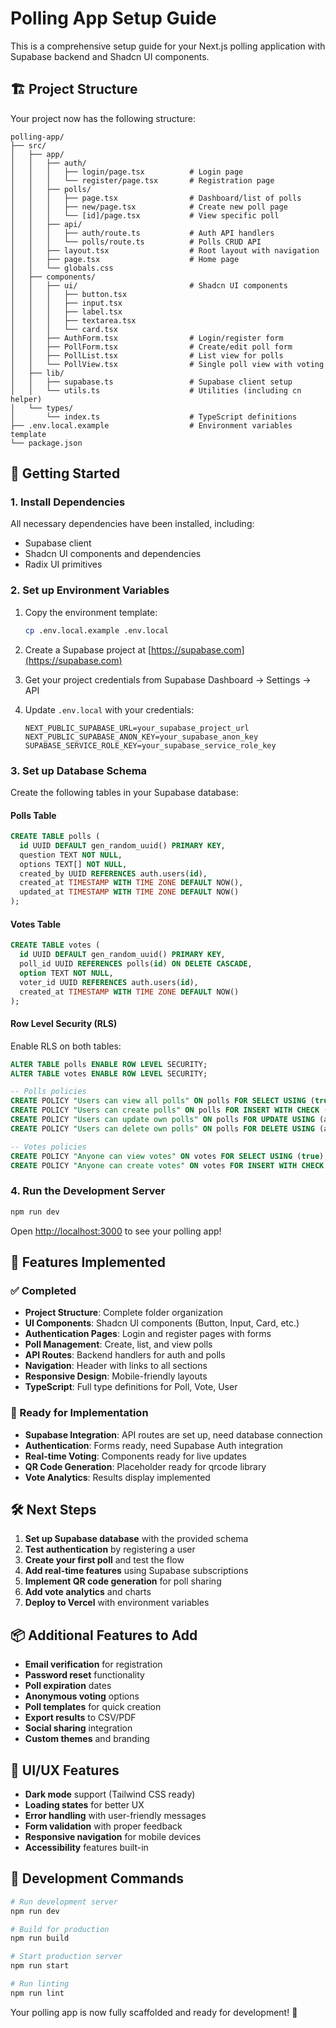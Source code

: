 # Polling App Setup Guide

This is a comprehensive setup guide for your Next.js polling application with Supabase backend and Shadcn UI components.

## 🏗️ Project Structure

Your project now has the following structure:

```
polling-app/
├── src/
│   ├── app/
│   │   ├── auth/
│   │   │   ├── login/page.tsx          # Login page
│   │   │   └── register/page.tsx       # Registration page
│   │   ├── polls/
│   │   │   ├── page.tsx                # Dashboard/list of polls
│   │   │   ├── new/page.tsx            # Create new poll page
│   │   │   └── [id]/page.tsx           # View specific poll
│   │   ├── api/
│   │   │   ├── auth/route.ts           # Auth API handlers
│   │   │   └── polls/route.ts          # Polls CRUD API
│   │   ├── layout.tsx                  # Root layout with navigation
│   │   ├── page.tsx                    # Home page
│   │   └── globals.css
│   ├── components/
│   │   ├── ui/                         # Shadcn UI components
│   │   │   ├── button.tsx
│   │   │   ├── input.tsx
│   │   │   ├── label.tsx
│   │   │   ├── textarea.tsx
│   │   │   └── card.tsx
│   │   ├── AuthForm.tsx                # Login/register form
│   │   ├── PollForm.tsx                # Create/edit poll form
│   │   ├── PollList.tsx                # List view for polls
│   │   └── PollView.tsx                # Single poll view with voting
│   ├── lib/
│   │   ├── supabase.ts                 # Supabase client setup
│   │   └── utils.ts                    # Utilities (including cn helper)
│   └── types/
│       └── index.ts                    # TypeScript definitions
├── .env.local.example                  # Environment variables template
└── package.json
```

## 🚀 Getting Started

### 1. Install Dependencies

All necessary dependencies have been installed, including:
- Supabase client
- Shadcn UI components and dependencies
- Radix UI primitives

### 2. Set up Environment Variables

1. Copy the environment template:
   ```bash
   cp .env.local.example .env.local
   ```

2. Create a Supabase project at [https://supabase.com](https://supabase.com)

3. Get your project credentials from Supabase Dashboard → Settings → API

4. Update `.env.local` with your credentials:
   ```
   NEXT_PUBLIC_SUPABASE_URL=your_supabase_project_url
   NEXT_PUBLIC_SUPABASE_ANON_KEY=your_supabase_anon_key
   SUPABASE_SERVICE_ROLE_KEY=your_supabase_service_role_key
   ```

### 3. Set up Database Schema

Create the following tables in your Supabase database:

#### Polls Table
```sql
CREATE TABLE polls (
  id UUID DEFAULT gen_random_uuid() PRIMARY KEY,
  question TEXT NOT NULL,
  options TEXT[] NOT NULL,
  created_by UUID REFERENCES auth.users(id),
  created_at TIMESTAMP WITH TIME ZONE DEFAULT NOW(),
  updated_at TIMESTAMP WITH TIME ZONE DEFAULT NOW()
);
```

#### Votes Table
```sql
CREATE TABLE votes (
  id UUID DEFAULT gen_random_uuid() PRIMARY KEY,
  poll_id UUID REFERENCES polls(id) ON DELETE CASCADE,
  option TEXT NOT NULL,
  voter_id UUID REFERENCES auth.users(id),
  created_at TIMESTAMP WITH TIME ZONE DEFAULT NOW()
);
```

#### Row Level Security (RLS)
Enable RLS on both tables:
```sql
ALTER TABLE polls ENABLE ROW LEVEL SECURITY;
ALTER TABLE votes ENABLE ROW LEVEL SECURITY;

-- Polls policies
CREATE POLICY "Users can view all polls" ON polls FOR SELECT USING (true);
CREATE POLICY "Users can create polls" ON polls FOR INSERT WITH CHECK (auth.uid() = created_by);
CREATE POLICY "Users can update own polls" ON polls FOR UPDATE USING (auth.uid() = created_by);
CREATE POLICY "Users can delete own polls" ON polls FOR DELETE USING (auth.uid() = created_by);

-- Votes policies
CREATE POLICY "Anyone can view votes" ON votes FOR SELECT USING (true);
CREATE POLICY "Anyone can create votes" ON votes FOR INSERT WITH CHECK (true);
```

### 4. Run the Development Server

```bash
npm run dev
```

Open [http://localhost:3000](http://localhost:3000) to see your polling app!

## 🎯 Features Implemented

### ✅ Completed
- **Project Structure**: Complete folder organization
- **UI Components**: Shadcn UI components (Button, Input, Card, etc.)
- **Authentication Pages**: Login and register pages with forms
- **Poll Management**: Create, list, and view polls
- **API Routes**: Backend handlers for auth and polls
- **Navigation**: Header with links to all sections
- **Responsive Design**: Mobile-friendly layouts
- **TypeScript**: Full type definitions for Poll, Vote, User

### 🔄 Ready for Implementation
- **Supabase Integration**: API routes are set up, need database connection
- **Authentication**: Forms ready, need Supabase Auth integration
- **Real-time Voting**: Components ready for live updates
- **QR Code Generation**: Placeholder ready for qrcode library
- **Vote Analytics**: Results display implemented

## 🛠️ Next Steps

1. **Set up Supabase database** with the provided schema
2. **Test authentication** by registering a user
3. **Create your first poll** and test the flow
4. **Add real-time features** using Supabase subscriptions
5. **Implement QR code generation** for poll sharing
6. **Add vote analytics** and charts
7. **Deploy to Vercel** with environment variables

## 📦 Additional Features to Add

- **Email verification** for registration
- **Password reset** functionality
- **Poll expiration** dates
- **Anonymous voting** options
- **Poll templates** for quick creation
- **Export results** to CSV/PDF
- **Social sharing** integration
- **Custom themes** and branding

## 🎨 UI/UX Features

- **Dark mode** support (Tailwind CSS ready)
- **Loading states** for better UX
- **Error handling** with user-friendly messages
- **Form validation** with proper feedback
- **Responsive navigation** for mobile devices
- **Accessibility** features built-in

## 🔧 Development Commands

```bash
# Run development server
npm run dev

# Build for production
npm run build

# Start production server
npm run start

# Run linting
npm run lint
```

Your polling app is now fully scaffolded and ready for development! 🎉
